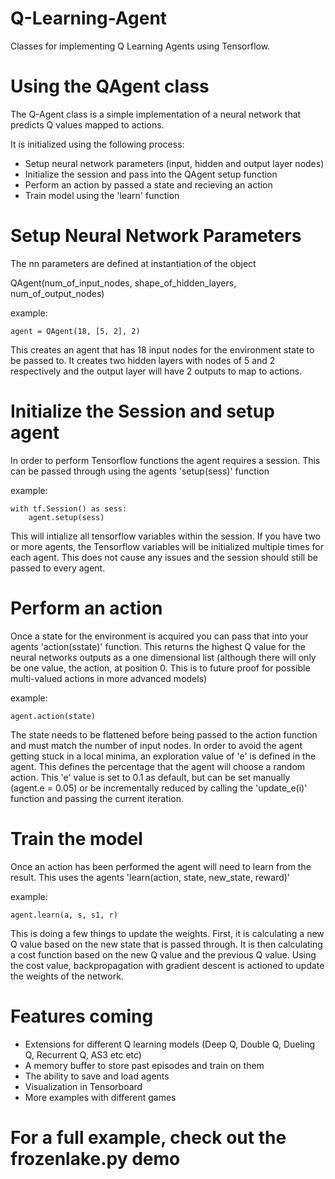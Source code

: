 # Q-Learning-Agent
Classes for implementing Q Learning Agents using Tensorflow.

# Using the QAgent class
The Q-Agent class is a simple implementation of a neural network that predicts Q values mapped to actions. 

It is initialized using the following process:
  - Setup neural network parameters (input, hidden and output layer nodes)
  - Initialize the session and pass into the QAgent setup function
  - Perform an action by passed a state and recieving an action
  - Train model using the 'learn' function
  
# Setup Neural Network Parameters
The nn parameters are defined at instantiation of the object

QAgent(num_of_input_nodes, shape_of_hidden_layers, num_of_output_nodes)

example:
```
agent = QAgent(18, [5, 2], 2)
```
This creates an agent that has 18 input nodes for the environment state to be passed to. It creates two hidden layers with nodes of 5 and 2 respectively and the output layer will have 2 outputs to map to actions.

# Initialize the Session and setup agent
In order to perform Tensorflow functions the agent requires a session. This can be passed through using the agents 'setup(sess)' function

example:
```
with tf.Session() as sess:
    agent.setup(sess)
```
This will intialize all tensorflow variables within the session. If you have two or more agents, the Tensorflow variables will be initialized multiple times for each agent. This does not cause any issues and the session should still be passed to every agent.

# Perform an action
Once a state for the environment is acquired you can pass that into your agents 'action(sstate)' function. This returns the highest Q value for the neural networks outputs as a one dimensional list (although there will only be one value, the action, at position 0. This is to future proof for possible multi-valued actions in more advanced models)

example:
```
agent.action(state)
```
The state needs to be flattened before being passed to the action function and must match the number of input nodes. In order to avoid the agent getting stuck in a local minima, an exploration value of 'e' is defined in the agent. This defines the percentage that the agent will choose a random action. This 'e' value is set to 0.1 as default, but can be set manually (agent.e = 0.05) or be incrementally reduced by calling the 'update_e(i)' function and passing the current iteration. 

# Train the model
Once an action has been performed the agent will need to learn from the result. This uses the agents 'learn(action, state, new_state, reward)'

example:
```
agent.learn(a, s, s1, r)
```
This is doing a few things to update the weights. First, it is calculating a new Q value based on the new state that is passed through. It is then calculating a cost function based on the new Q value and the previous Q value. Using the cost value, backpropagation with gradient descent is actioned to update the weights of the network.


# Features coming
  - Extensions for different Q learning models (Deep Q, Double Q, Dueling Q, Recurrent Q, AS3 etc etc)
  - A memory buffer to store past episodes and train on them
  - The ability to save and load agents
  - Visualization in Tensorboard
  - More examples with different games
  
# For a full example, check out the frozenlake.py demo
